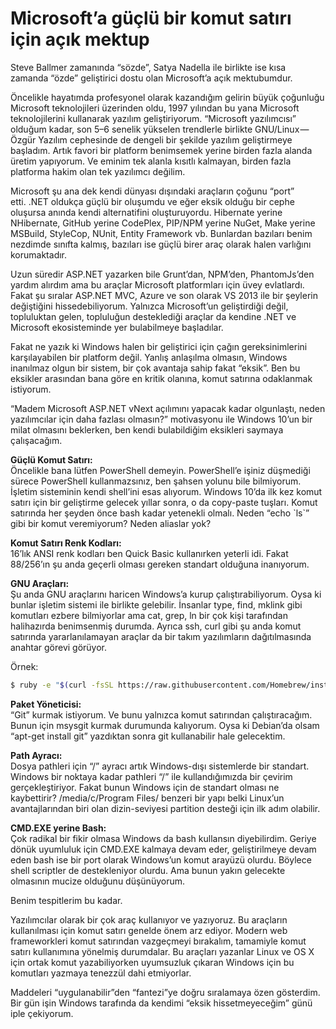 # Microsoft’a güçlü bir komut satırı için açık mektup

Steve Ballmer zamanında “sözde”, Satya Nadella ile birlikte ise kısa zamanda
“özde” geliştirici dostu olan Microsoft’a açık mektubumdur.

Öncelikle hayatımda profesyonel olarak kazandığım gelirin büyük çoğunluğu
Microsoft teknolojileri üzerinden oldu, 1997 yılından bu yana Microsoft
teknolojilerini kullanarak yazılım geliştiriyorum. “Microsoft yazılımcısı”
olduğum kadar, son 5–6 senelik yükselen trendlerle birlikte GNU/Linux — Özgür
Yazılım cephesinde de dengeli bir şekilde yazılım geliştirmeye başladım. Artık
favori bir platform benimsemek yerine birden fazla alanda üretim yapıyorum. Ve
eminim tek alanla kısıtlı kalmayan, birden fazla platforma hakim olan tek
yazılımcı değilim.

Microsoft şu ana dek kendi dünyası dışındaki araçların çoğunu “port” etti. .NET
oldukça güçlü bir oluşumdu ve eğer eksik olduğu bir cephe oluşursa anında kendi
alternatifini oluşturuyordu. Hibernate yerine NHibernate, GitHub yerine
CodePlex, PIP/NPM yerine NuGet, Make yerine MSBuild, StyleCop, NUnit, Entity
Framework vb. Bunlardan bazıları benim nezdimde sınıfta kalmış, bazıları ise
güçlü birer araç olarak halen varlığını korumaktadır.

Uzun süredir ASP.NET yazarken bile Grunt’dan, NPM’den, PhantomJs’den yardım
alırdım ama bu araçlar Microsoft platformları için üvey evlatlardı. Fakat şu
sıralar ASP.NET MVC, Azure ve son olarak VS 2013 ile bir şeylerin değiştiğini
hissedebiliyorum. Yalnızca Microsoft’un geliştirdiği değil, topluluktan gelen,
topluluğun desteklediği araçlar da kendine .NET ve Microsoft ekosisteminde yer
bulabilmeye başladılar.

Fakat ne yazık ki Windows halen bir geliştirici için çağın gereksinimlerini
karşılayabilen bir platform değil. Yanlış anlaşılma olmasın, Windows inanılmaz
olgun bir sistem, bir çok avantaja sahip fakat “eksik”. Ben bu eksikler
arasından bana göre en kritik olanına, komut satırına odaklanmak istiyorum.

“Madem Microsoft ASP.NET vNext açılımını yapacak kadar olgunlaştı, neden
yazılımcılar için daha fazlası olmasın?” motivasyonu ile Windows 10’un bir milat
olmasını beklerken, ben kendi bulabildiğim eksikleri saymaya çalışacağım.

**Güçlü Komut Satırı:**\
Öncelikle bana lütfen PowerShell demeyin. PowerShell’e işiniz düşmediği sürece
PowerShell kullanmazsınız, ben şahsen yolunu bile bilmiyorum. İşletim sisteminin
kendi shell’ini esas alıyorum. Windows 10’da ilk kez komut satırı için bir
geliştirme gelecek yıllar sonra, o da copy-paste tuşları. Komut satırında her
şeyden önce bash kadar yetenekli olmalı. Neden “echo \`ls\`” gibi bir komut
veremiyorum? Neden aliaslar yok?

**Komut Satırı Renk Kodları:**\
16’lık ANSI renk kodları ben Quick Basic kullanırken yeterli idi. Fakat
88/256’ın şu anda geçerli olması gereken standart olduğuna inanıyorum.

**GNU Araçları:**\
Şu anda GNU araçlarını haricen Windows’a kurup çalıştırabiliyorum. Oysa ki
bunlar işletim sistemi ile birlikte gelebilir. İnsanlar type, find, mklink gibi
komutları ezbere bilmiyorlar ama cat, grep, ln bir çok kişi tarafından
halihazırda benimsenmiş durumda. Ayrıca ssh, curl gibi şu anda komut satırında
yararlanılamayan araçlar da bir takım yazılımların dağıtılmasında anahtar görevi
görüyor.

Örnek:

```sh
$ ruby -e "$(curl -fsSL https://raw.githubusercontent.com/Homebrew/install/master/install)"
```

**Paket Yöneticisi:**\
“Git” kurmak istiyorum. Ve bunu yalnızca komut satırından çalıştıracağım. Bunun
için msysgit kurmak durumunda kalıyorum. Oysa ki Debian’da olsam “apt-get
install git” yazdıktan sonra git kullanabilir hale gelecektim.

**Path Ayracı:**\
Dosya pathleri için “/” ayracı artık Windows-dışı sistemlerde bir standart.
Windows bir noktaya kadar pathleri “/” ile kullandığımızda bir çevirim
gerçekleştiriyor. Fakat bunun Windows için de standart olması ne kaybettirir?
/media/c/Program Files/ benzeri bir yapı belki Linux’un avantajlarından biri
olan dizin-seviyesi partition desteği için ilk adım olabilir.

**CMD.EXE yerine Bash:**\
Çok radikal bir fikir olmasa Windows da bash kullansın diyebilirdim. Geriye
dönük uyumluluk için CMD.EXE kalmaya devam eder, geliştirilmeye devam eden bash
ise bir port olarak Windows’un komut arayüzü olurdu. Böylece shell scriptler de
destekleniyor olurdu. Ama bunun yakın gelecekte olmasının mucize olduğunu
düşünüyorum.

Benim tespitlerim bu kadar.

Yazılımcılar olarak bir çok araç kullanıyor ve yazıyoruz. Bu araçların
kullanılması için komut satırı genelde önem arz ediyor. Modern web frameworkleri
komut satırından vazgeçmeyi bırakalım, tamamiyle komut satırı kullanımına
yönelmiş durumdalar. Bu araçları yazanlar Linux ve OS X için ortak komut
yazabiliyorken uyumsuzluk çıkaran Windows için bu komutları yazmaya tenezzül
dahi etmiyorlar.

Maddeleri “uygulanabilir”den “fantezi”ye doğru sıralamaya özen gösterdim. Bir
gün işin Windows tarafında da kendimi “eksik hissetmeyeceğim” günü iple
çekiyorum.
